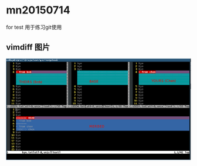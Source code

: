 # mn20150714
for test
用于练习git使用
## vimdiff 图片
![image](https://github.com/sky8336/mn20150714/blob/master/image-folder/vimdiff-merge-image.png)


